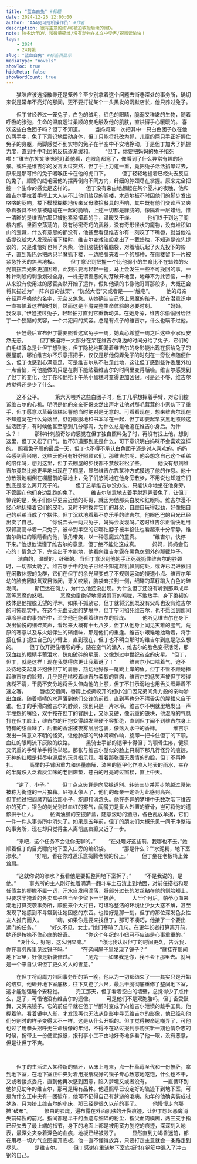 ```yaml
---
title: "蓝血白兔" #标题
date: 2024-12-26 12:00:00
author: "AAA见习挖机操作员" #作者
description: 很有主意的红V和被迫收拾后续的黑D。
note: 较多幼年DV，和微量碎维/没有动物在本文中受害/祝阅读愉快！
tags: 
    - 2024
    - 24剩蛋
slug: "蓝血白兔" #标签页显示
mediaType: "novels"
showToc: true
hideMeta: false 
showWordCount: true
---
```


  猫咪应该选择散养还是笼养？至少别拿着这个问题去街巷深处的事务所，确切来说是常年不亮灯的那间，更不要打扰某个一头黑发的沉默店长，他只养过兔子。

  但丁曾经养过一笼兔子，白色的绒毛，红色的眼睛，脆弱又稚嫩的生物，随着呼吸的张弛，生命的温度透过柔顺的皮毛触及他的肌肤，直烘得手心暖暖的。
喜欢这些白色团子吗？但丁不知道。
  当妈妈第一次把其中一只白色团子放在他的两手中，兔子下意识地摆动身体，但丁只能将托改为抓，儿童的两只手正好握住兔子的身躯，两脚感觉不到实物的兔子在半空中不安地挣动，于是但丁加大了抓握力度，直到手中毛团的反抗逐渐缓和。
  “但丁，你要把妈妈的兔子掐死啦！”维吉尔笑笑咪咪地盯着他看，连眼角都弯了，像看到了什么异常有趣的场景。或许是维吉尔的发言太过突然，但丁手上力道一重，竟把兔子活活掐晕过去，原来是那可怜的兔子咽喉正卡在他的虎口下。
   但丁轻轻地握着已经失去反应的兔子，顺滑的绒毛因他的摆弄倒向不同方向，纤细的脖颈尽在掌握。原来完全把控一个生命的感觉是这样的。
   但丁没有来由地想起在某个夏末的夜晚，他和维吉尔手拉着手摸上大人从不让他们踏足的阁楼，木质地板不时因他们的脚步发出咯咯的闷响，楼下模模糊糊地传来父母收拾餐具的声响，其中既有他们交谈声又夹杂着餐具不经意被磕碰在一起的脆响，上述一切都是朦胧的，像隔着一层蜡纸，惟一清晰的是维吉尔那只被他紧紧攥着的手，温暖又干燥。
   他们终于到达了阁楼内部，里面空荡荡的，没有秘密奇巧的武器，没有奇形怪状的魔物，没有堆积如山的宝藏，什么有意思的都没有，他甚至看见维吉尔有一刻咬了下嘴唇，就当他准备提议趁大人发现前溜下楼时，维吉尔变戏法般拿出了一截蜡烛，不知道是谁先提议的，又是谁恰好也带了火柴，他们脑袋挤着脑袋，对着墙玩起了火光投下的影子，直到斯巴达把两只半魔抓下楼，一边胳膊夹着一个的那种，在阁楼留下一片被紧急扑灭的焦黑地板。
   但丁意识到把握一个比他弱小的生命比不在蜡烛的火光前摆弄光影更加困难，此刻只要再轻轻一握，马上会发生一些不可挽回的事，一种针刺般的刺激划过全身，一株无谓善恶的幼芽破开地面，地母不为此苦恼，一种从来没有使用过的感官突然开始了运作，假如他读的书像他哥哥那般多，大概还会将其描述为“一阵兴奋的战栗”、“恍然大悟”又或者是——“触电”。
   他的母亲在轻声呼唤他的名字，无奈又焦急。从她确认自己怀上恶魔的孩子，就在潜意识中一直害怕着这样的时刻，然而这是半魔完整生命体验的必要时刻。
   “妈妈，我没事。”伊娃接过兔子，轻轻拍打直到它重新动弹。在她身旁，维吉尔偷偷回给但丁一个狡黠的笑容，一个共犯间的笑容。总是有点子的维吉尔，什么也瞒不过他。

  伊娃最后宣布但丁需要照看这窝兔子一周，她真心希望一周之后这些小家伙安然无恙。
   但丁被迫将一大部分在呆在维吉尔身边的时间分给了兔子，它们的白毛红眼总是让但丁想到他，但丁隐秘地期盼着维吉尔的身影能出现在搭给兔子的棚屋前，哪怕维吉尔不乐意搭把手，仅仅是那他伺弄兔子的时刻在一旁说点随便什么，但丁也感到心满意足，可是维吉尔从不驻足此地，这让但丁感到些许委屈外加一点苦恼，可他能做的只是在剩下能贴着维吉尔的时间里变得聒噪。维吉尔感觉到了但丁的变化，但丁在和他抢下午茶小蛋糕时变得更加凶狠。可是还不够，维吉尔总觉得还是少了什么。

  这不公平。
   第六天喂养这些白团子时，但丁几乎想挥着手臂，对它们控诉维吉尔的心机。明明是他的亲亲哥哥突然出声才让他对那毛茸茸的小家伙下了重手，但丁愿意以草莓蛋糕起誓他当时绝对是无意的。可看看现在，想来维吉尔现在不知道窝在什么角落里，舒舒服服地和书本呆在一起，但丁却要起早贪黑地照顾这些活团子，有时候他甚至感到几分郁闷，为什么总是他追在维吉尔身后。为什么？！
   那种针刺般奇妙的感觉在但丁独自照料兔子时，再没有找上他，想到这里，但丁又松了口气。他不知道那到底是什么，可下意识明白妈咪不会喜欢这样的。
照看兔子周的最后一天，但丁也不得不承认白色团子还是讨人喜欢的。妈妈会感到高兴吧，这些天他可有好好照顾它们，那维吉尔呢，他会想念自己这个弟弟的陪伴吗，想到这里，但丁去棚屋的步伐都不禁放轻松了些。
   他没有想到维吉尔竟然比他更早地出现在了棚屋，显然维吉尔靠某种方式摸透了他的作息。他十分散漫地躺倒在棚屋前的草地上，兔子们悠闲地在他身旁散步，不用说也知道它们到底是怎么离开笼子的。
   但丁总拿维吉尔没办法，只能认命地坐在他身旁，不管围在他们身边乱跑的兔子。
   维吉尔随意地支着手肘逗弄着兔子，让但丁惊诧的是，兔子们似乎更亲近他的哥哥，就因为他那头白发和红眼吗。维吉尔漫不经心地抚摸着它们的皮毛，又时不时拨弄它们的耳朵，自顾自玩得起劲，好像把自己的弟弟当成了个摆件。但丁沉默地看着不亦乐乎的维吉尔，他眼巴巴的目光已经出卖了自己。
   “你说弄丢一两只兔子，妈妈会发现吗。”这时维吉尔正愉快地用双臂高高举着一只兔子，被举到半空的它哪怕脖子被半掐住也看起来十分平静。维吉尔鲜红的眼睛看向他，眼角带笑，以一种恶魔式的童真。
   “维吉尔，快停下来。”他想他读懂了维吉尔的意思，但丁绝不能让这成真。
   妈妈，妈妈会伤心的！情急之下，完全出于本能地，他看向维吉尔露在黑色衣领外的那截脖子。
   洁白的，温暖的，纤细的。当但丁意识到他的手正死死扼住维吉尔的脖颈时，一切都太晚了。维吉尔手中的兔子已经不知道趁机躲到何处，或许已混进依旧在闲散休憩的兔群，它们在但丁的余光里变成了不规则运动的慢速小点。维吉尔年幼的脸庞因缺氧双目微闭，牙关咬紧，脑袋耷拉到一侧，细碎的草籽蹭入白色的碎发间。
   斯巴达在何方，为什么他还没出现。为什么但丁还没有听到那声成年高等恶魔的怒喝。
   恶魔幼童绝望地扼紧哥哥的喉咙，不敢放手，身下柔韧的肢体是他摆脱无望的浮木，如果不抓紧它，但丁就将沉到既没有父母也没有维吉尔的可怖现实中。在这个无血无泪的梦境中，但丁宁可掐死维吉尔，也不愿回到那间凄冷黑暗的事务所中，至少他还能看着维吉尔的脸庞。
   他听见维吉尔在身下发出愉悦的细碎笑声，看起来大概有十七八岁，但丁从他身上闻见灾难的腥气，荒原的寒意以及与火焰伴生的硝烟味，那是他们的重逢。维吉尔艰难地抽动着，将手搭在但丁扼住自己的小臂上，直到现在，但丁也不明白那时的维吉尔到底是怎么想的。
   但丁放开扼住咽喉的手。随在空气的涌入，维吉尔的脸色变得活泛，那双血红的眼睛半蓄泪水，恍如破碎的星辰，又像划过中世纪夜空的灾星。
“但丁，但丁，就是这样！现在我觉得你更让我着谜了！”
   维吉尔小口喘着气，迫不及待地支起身环抱住但丁的肩膀，热切地好像一尾跳上岸的鱼。但丁不管不顾地捧起维吉尔的脸颊，几乎是在啃咬着维吉尔柔软的唇肉，维吉尔的低笑声被但丁咬得含糊不清，干脆不安分地将舌头伸向他的上颚，但丁不甘示弱地也用舌头缠弄着不速之客。
   唇齿交错间，唇瓣上被撕咬开的细小创口因兄弟间角力般的亲吻渗出血丝，随着啧啧的水声落到他们交锋的前线，直到再也分不清舌尖的腥甜来自于谁。但丁的手滑向维吉尔的脖颈，摸到只是一片冰冷。维吉尔不明就里地发出一声半埋怨的嗔怪，双手按在但丁的臂膀上，又冰又硬，像沉重的铁块，他湿冷的气息打在但丁脸上，维吉尔的环抱变得越发坚硬不容拒绝，直到但丁闻不到维吉尔身上特有的甜血味了，后者的香甜被夜雾层层包裹，像落入水中的香橼。
   维吉尔发出一阵意义不明的怪笑，让他肺部的气体嗬嗬作响，旋即一把卡住但丁的下颚。血红的眼睛流下灰败的纹路。
   黑骑士手部的铠甲卡得但丁的颚骨生疼，健硕又沉重的手臂单手将他举起。那张与维吉尔酷似的脸上只剩下那几行怪异的痕迹，无神的红眼是耗尽电源后的玩具指示灯。看着那张面无表情的的脸，但丁不再挣扎。
   高举的手臂因重力和热量崩解，漆黑的盔甲化作渗入地表的雨水，幸存的半魔跌入泛着灰尘味的老旧床垫，苍白的月亮跨过窗棂，直上中天。

  “谢了，小子。”
   但丁点点头算是向尼禄道别。转头三步并两步地越过原先被称为街道的一片狼藉。尼禄太像人了，他们的母亲一定会为此感到高兴。
   但丁想过把阎魔刀留给那小子，旋即打消念头。他在奇异的梦境中无数次咽下维吉尔的死亡，银色的剑光划过血红的雾气，阎魔刀是爱人外置的脊骨，岂可将他的遗骸拱手让人。
   黏满油腻的空披萨盒，随意滚动的酒瓶，各色乱放单据，它们一件一件从事务所中消失了。如果是五年前，但丁的朋友们大概乐见一间干净整洁的事务所，现在却只觉得主人离彻底疯癫又近了一步。

  “来吧，这个任务不会让你无聊的。”
   “在处理好这些前，我哪也不去。”她顺着但丁的目光瞟向地下室入口旁的编织袋。
   “那是什么？”“水泥粉，地下室渗水。”
   “好吧，看在你难道乐意捣腾老窝的份上。”
   但丁坐在老板椅上耸耸肩。

  “这就你说的渗水？我看他是要把整间地下室拆了。”
   “不是我说的，是他。”
   事务所的主人刚好推着满满一翻斗车土石渣上到地面，对前任搭档和现任债主的揶揄不置一词，汗水自发间滴落，将部分过长的发丝粘在他的侧脸颊上，只要求半掩着的外卖盒子应当至少留下一半披萨。
   大半个月后，帕蒂心血来潮地打算突袭事务所，顺便来个大打扫，可堪称整洁的环境让少女大惑不解，甚至发现了她感到不寻常到让她困惑的东西。也恰好是那一刻，但丁的那位深发色女性友人推门而入。
   “嗨，如果你是要来找但丁，那可不凑巧，他接了一个要出远门的任务。”
   “好久不见，女士。”她们寒暄了几句。在更年长者打算离开前，她还是按捺不住心底的好奇。
   “你这个年纪的小妞可不应该是心事重重的。”
   “没什么。好吧，这么明显嘛。”
   “你比我认识但丁的时间更久，告诉我，你在事务所里见过镜子吗。”
   “在这间屋子里发现了镜子？”
   “就挂在那间地下室里，好像是新装修过。”
   “见鬼——如果我是你，我不会下那里去。就当是一个来自认识但丁更久的人的善意。”

  在但丁将阎魔刀带回事务所的第一晚，他以为一切都结束了——其实只是开始的结束。他砸开地下室底板，往下又挖了六尺，最后干脆彻底重修了整间地下室，这才能勉强睡个安稳觉。
   完工那天，但丁看着空白的墙壁，总觉得少了点什么，是了，可惜他没有维吉尔的遗像。
   可是他们不是双胞胎吗，但丁备受鼓舞，又买来镜子。它的前任早就在但丁半醉时变成了向维吉尔泄愤的趁手工具。他握着笔，看着镜中人影，才发现再也无法从倒影中寻觅维吉尔的影像，他已经和他们分别时的样子变得太不一样。这是从什么开始的。但丁觉得被命运嘲弄了，可他也过了用拳头招呼无生命镜像的年纪，不得不在路过报刊亭购买新一期色情杂志的时候，捎带上一份便宜报纸，报刊亭小工不由地好奇地多看了他一眼，没有恶意，但是让但丁不爽。

  

  但丁的生活进入某种新的循环，从床上醒来，点一杯草莓圣代和一份披萨，拿到地下室，在地下室正中央对着用报纸糊好的镜子专心致志地吃饱，什么也不干，又或者接点委托，直到他再次感到困意，陷入梦境又或者没有。
   一直循环到他梦见幼年的维吉尔，那可是稀有品种。他遵照早已设定好的轨迹下到地下室，可是为什么正中央有一团破布，他可不记得自己有梦游的毛病。幼年的他确实装成过梦游，只为挤上维吉尔的小床，那已经是很久以前的事了。
   他慢慢走向那摊“破布”。
   惨白的脸庞，遍布露在外面肌肤的开裂痕迹，让但丁想起恶魔消失前碎裂的前兆。指间都是半干的血迹与细碎的粉尘，指尖血肉模糊，两三支手指已经失去了最上端的指节，身下的地面上都是被用蛮力刨挖的痕迹，深深刻入地表，最深处夹杂着深色的血痕，地板已经被毁了。
   显然直到力竭昏迷前，都在用尽一切力气企图撕开底板，他一直不懂得放弃，只要打定主意就会一条路走到尽头。
   是维吉尔。
   但丁感谢在重浇地下室底板时在钢筋中混入了冲击钢的自己。

 

